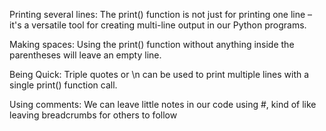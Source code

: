 Printing several lines: The print() function is not just for printing one line – it's a versatile tool for creating multi-line output in our Python programs.

Making spaces: Using the print() function without anything inside the parentheses will leave an empty line.

Being Quick: Triple quotes or \n can be used to print multiple lines with a single print() function call.

Using comments: We can leave little notes in our code using #, kind of like leaving breadcrumbs for others to follow